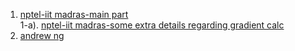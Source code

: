 1. <a href="https://www.youtube.com/watch?v=EB1SoyivHFU&list=PLEAYkSg4uSQ1r-2XrJ_GBzzS6I-f8yfRU&index=107">nptel-iit madras-main part</a><br>
1-a). <a href="https://www.youtube.com/watch?v=gZ65vyTNipM&list=PLEAYkSg4uSQ1r-2XrJ_GBzzS6I-f8yfRU&index=108">nptel-iit madras-some extra details regarding gradient calc</a>
2. <a href="https://www.youtube.com/watch?v=3Hn_hEPtciQ">andrew ng</a>
